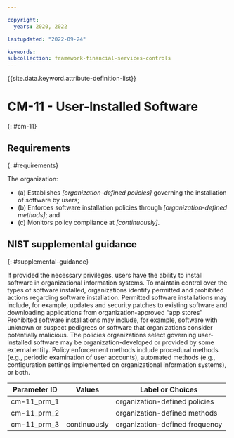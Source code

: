 ```yaml
---

copyright:
  years: 2020, 2022

lastupdated: "2022-09-24"

keywords: 
subcollection: framework-financial-services-controls
---
```


{{site.data.keyword.attribute-definition-list}}

         
# CM-11 - User-Installed Software
{: #cm-11}

## Requirements
{: #requirements}

The organization:

- (a) Establishes _[organization-defined policies]_ governing the installation of software by users;
- (b) Enforces software installation policies through _[organization-defined methods]_; and
- (c) Monitors policy compliance at _[continuously]_.

## NIST supplemental guidance
{: #supplemental-guidance}

If provided the necessary privileges, users have the ability to install software in organizational information systems. To maintain control over the types of software installed, organizations identify permitted and prohibited actions regarding software installation. Permitted software installations may include, for example, updates and security patches to existing software and downloading applications from organization-approved “app stores” Prohibited software installations may include, for example, software with unknown or suspect pedigrees or software that organizations consider potentially malicious. The policies organizations select governing user-installed software may be organization-developed or provided by some external entity. Policy enforcement methods include procedural methods (e.g., periodic examination of user accounts), automated methods (e.g., configuration settings implemented on organizational information systems), or both.

| Parameter ID | Values | Label or Choices |
|---|---|---|
| cm-11_prm_1 |  | organization-defined policies |
| cm-11_prm_2 |  | organization-defined methods |
| cm-11_prm_3 | continuously | organization-defined frequency |

